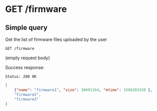 # GET /firmware

## Simple query

Get the list of firmware files uploaded by the user

    GET /firmware

(empty request body)

Success response:

    Status: 200 OK

```json
[
    {"name": "firmware1", "size": 38491164, "mtime": 1568203320 },
    "firmware2",
    "firmware3"
]
```
